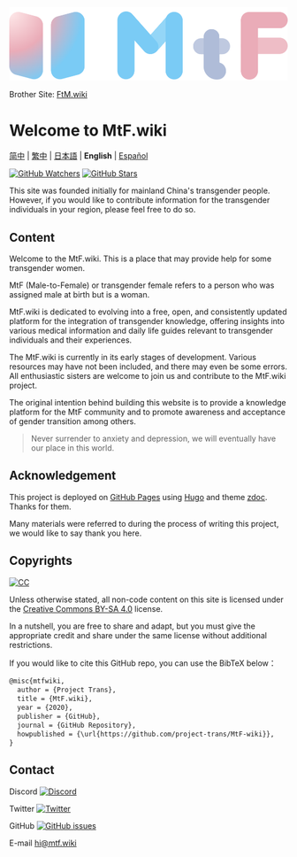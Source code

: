 <!-- markdownlint-disable-next-line -->

[![MtF-wiki][logo-long]][wiki-url]

Brother Site: [FtM.wiki](https://ftm.wiki)

# Welcome to **MtF.wiki**

[简中](README.md) | [繁中](README-T.md) | [日本語](README-JA.md) | **English** | [Español](README-ES.md)

[![GitHub Watchers][badge-gh-watch]][repo]
[![GitHub Stars][badge-gh-stars]][repo]

This site was founded initially for mainland China's transgender people. However, if you would like to contribute information for the transgender individuals in your region, please feel free to do so.

## Content

Welcome to the MtF.wiki. This is a place that may provide help for some transgender women.

MtF (Male-to-Female) or transgender female refers to a person who was assigned male at birth but is a woman.

MtF.wiki is dedicated to evolving into a free, open, and consistently updated platform for the integration of transgender knowledge, offering insights into various medical information and daily life guides relevant to transgender individuals and their experiences.

The MtF.wiki is currently in its early stages of development. Various resources may have not been included, and there may even be some errors. All enthusiastic sisters are welcome to join us and contribute to the MtF.wiki project.

The original intention behind building this website is to provide a knowledge platform for the MtF community and to promote awareness and acceptance of gender transition among others.

> Never surrender to anxiety and depression, we will eventually have our place in this world.

## Acknowledgement

This project is deployed on [GitHub Pages][wiki-url] using [Hugo][hugo-url]  and theme [zdoc][zdoc-url]. Thanks for them.

Many materials were referred to during the process of writing this project, we would like to say thank you here.

## Copyrights

[![CC][cc-img]][cc-url]

Unless otherwise stated, all non-code content on this site is licensed under the [Creative Commons BY-SA 4.0][cc-url] license.

In a nutshell, you are free to share and adapt, but you must give the appropriate credit and share under the same license without additional restrictions.

If you would like to cite this GitHub repo, you can use the BibTeX below：

```plain
@misc{mtfwiki,
  author = {Project Trans},
  title = {MtF.wiki},
  year = {2020},
  publisher = {GitHub},
  journal = {GitHub Repository},
  howpublished = {\url{https://github.com/project-trans/MtF-wiki}},
}
```

## Contact

Discord [![Discord][badge-discord]](https://link.mtf.wiki/discord)

Twitter [![Twitter][badge-twitter]](https://twitter.com/MtFwiki)

GitHub [![GitHub issues][badge-gh-issues]](https://github.com/project-trans/MtF-wiki/issues/new/choose)

E-mail <hi@mtf.wiki>

[badge-discord]: https://img.shields.io/discord/883004164760801320?style=flat-square
[badge-gh-issues]: https://img.shields.io/github/issues/project-trans/mtf-wiki?style=flat-square
[badge-gh-stars]: https://img.shields.io/github/stars/project-trans/mtf-wiki.svg?style=flat-square&label=Stars
[badge-gh-watch]: https://img.shields.io/github/watchers/project-trans/mtf-wiki.svg?style=flat-square&label=Watch
[badge-twitter]: https://img.shields.io/twitter/follow/MtFwiki?style=flat-square
[cc-img]: https://i.creativecommons.org/l/by-sa/4.0/88x31.png
[cc-url]: https://creativecommons.org/licenses/by-sa/4.0
[hugo-url]: https://github.com/gohugoio/hugo
[logo-long]: ./static/new/mtf-wiki-long.svg
[repo]: https://github.com/project-trans/MtF-wiki
[wiki-url]: https://mtf.wiki
[zdoc-url]: https://github.com/zzossig/hugo-theme-zdoc
